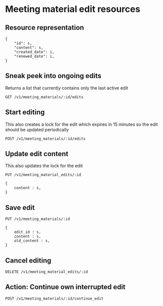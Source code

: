 # Meeting material edit resources

## Resource representation

    {
        "id": s,
        "content": s,
        "created_date": i,
        "renewed_date": i,
    }


## Sneak peek into ongoing edits

Returns a list that currently contains only the last active edit

    GET /v1/meeting_materials/:id/edits

## Start editing

This also creates a lock for the edit which expires in 15 minutes so the edit should be updated periodically

    POST /v1/meeting_materials/:id/edits

## Update edit content

This also updates the lock for the edit

    PUT /v1/meeting_material_edits/:id

    {
        content : s,
    }

## Save edit

    PUT /v1/meeting_materials/:id

    {
        edit_id : s,
        content : s,
        old_content : s,
    }

## Cancel editing

    DELETE /v1/meeting_material_edits/:id

## Action: Continue own interrupted edit

    POST /v1/meeting_materials/:id/continue_edit




